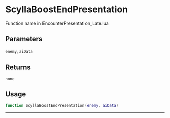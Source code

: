 # ScyllaBoostEndPresentation
Function name in EncounterPresentation_Late.lua
## Parameters
`enemy`, `aiData`
## Returns
`none`
## Usage
```lua
function ScyllaBoostEndPresentation(enemy, aiData)
```
---
